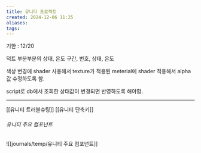 ```yaml
---
title: 유니티 프로젝트
created: 2024-12-06 11:25
aliases: 
tags:
---
```


기한 : 12/20

덕트
부분부분의 상태, 온도
구간, 번호, 상태, 온도

색상 변경에 shader 사용해서 texture가 적용된 meterial에 shader 적용해서 alpha값 수정하도록 함.

script로 db에서 조회한 상태값이 변경되면 반영하도록 해야함.





---
[[유니티 트러블슈팅]]
[[유니티 단축키]]

###### 유니티 주요 컴포넌트
![[journals/temp/유니티 주요 컴포넌트]]


